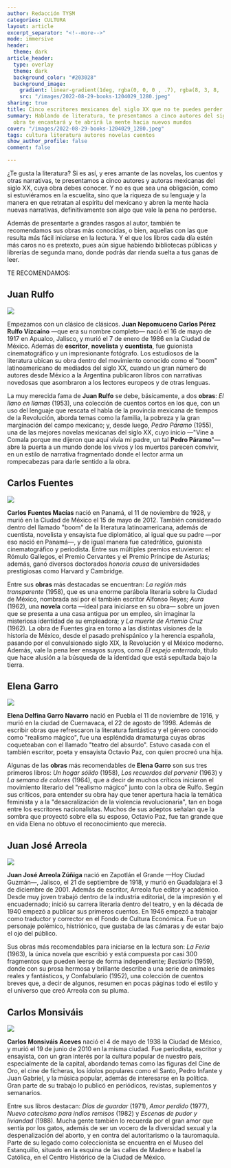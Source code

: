 ```yaml
---
author: Redacción TYSM
categories: CULTURA
layout: article
excerpt_separator: "<!--more-->"
mode: immersive
header:
  theme: dark
article_header:
  type: overlay
  theme: dark
  background_color: "#203028"
  background_image:
    gradient: linear-gradient(1deg, rgba(0, 0, 0 , .7), rgba(8, 3, 8, .9))
    src: "/images/2022-08-29-books-1204029_1280.jpeg"
sharing: true
title: Cinco escritores mexicanos del siglo XX que no te puedes perder
summary: Hablando de literatura, te presentamos a cinco autores del siglo pasado cuya
  obra te encantará y te abrirá la mente hacia nuevos mundos
cover: "/images/2022-08-29-books-1204029_1280.jpeg"
tags: cultura literatura autores novelas cuentos
show_author_profile: false
comment: false

---
```

¿Te gusta la literatura? Si es así, y eres amante de las novelas, los cuentos y otras narrativas, te presentamos a cinco autores y autoras mexicanas del siglo XX, cuya obra debes conocer. Y no es que sea una obligación, como si estuviéramos en la escuelita, sino que la riqueza de su lenguaje y la manera en que retratan al espíritu del mexicano y abren la mente hacia nuevas narrativas, definitivamente son algo que vale la pena no perderse.

Además de presentarte a grandes rasgos al autor, también te recomendamos sus obras más conocidas, o bien, aquellas con las que resulta más fácil iniciarse en la lectura. Y el que los libros cada día estén más caros no es pretexto, pues aún sigue habiendo bibliotecas públicas y librerías de segunda mano, donde podrás dar rienda suelta a tus ganas de leer.

TE RECOMENDAMOS:

## Juan Rulfo

![](https://upload.wikimedia.org/wikipedia/commons/1/14/Rulfo_por_Lyon.jpg)

Empezamos con un clásico de clásicos. **Juan Nepomuceno Carlos Pérez Rulfo Vizcaíno** —que era su nombre completo— nació el 16 de mayo de 1917 en Apualco, Jalisco, y murió el 7 de enero de 1986 en la Ciudad de México. Además de **escritor**, **novelista** y **cuentista**, fue guionista cinematográfico y un impresionante fotógrafo. Los estudiosos de la literatura ubican su obra dentro del movimiento conocido como el "boom" latinoamericano de mediados del siglo XX, cuando un gran número de autores desde México a la Argentina publicaron libros con narrativas novedosas que asombraron a los lectores europeos y de otras lenguas.

La muy merecida fama de **Juan Rulfo** se debe, básicamente, a dos **obras**: _El llano en llamas_ (1953), una colección de cuentos cortos en los que, con un uso del lenguaje que rescata el habla de la provincia mexicana de tiempos de la Revolución, aborda temas como la familia, la pobreza y la gran marginación del campo mexicano; y, desde luego, _Pedro Páramo_ (1955), una de las mejores novelas mexicanas del siglo XX, cuyo inicio —"Vine a Comala porque me dijeron que aquí vivía mi padre, un tal **Pedro Páramo**"— abre la puerta a un mundo donde los vivos y los muertos parecen convivir, en un estilo de narrativa fragmentado donde el lector arma un rompecabezas para darle sentido a la obra.

## Carlos Fuentes

![](https://upload.wikimedia.org/wikipedia/commons/thumb/3/37/Carlos_Fuentes%2C_Paris_-_Mar_2009_%284%29.jpg/682px-Carlos_Fuentes%2C_Paris_-_Mar_2009_%284%29.jpg)

**Carlos Fuentes Macías** nació en Panamá, el 11 de noviembre de 1928, y murió en la Ciudad de México el 15 de mayo de 2012. También considerado dentro del llamado "boom" de la literatura latinoamericana, además de cuentista, novelista y ensayista fue diplomático, al igual que su padre —por eso nació en Panamá—, y de igual manera fue catedrático, guionista cinematográfico y periodista. Entre sus múltiples premios estuvieron: el Rómulo Gallegos, el Premio Cervantes y el Premio Príncipe de Asturias; además, ganó diversos doctorados _honoris causa_ de universidades prestigiosas como Harvard y Cambridge.

Entre sus **obras** más destacadas se encuentran: _La región más transparente_ (1958), que es una enorme parábola literaria sobre la Ciudad de México, nombrada así por el también escritor Alfonso Reyes; _Aura_ (1962), una **novela** corta —ideal para iniciarse en su obra— sobre un joven que se presenta a una casa antigua por un empleo, sin imaginar la misteriosa identidad de su empleadora; y _La muerte de Artemio Cruz_ (1962). La obra de Fuentes gira en torno a las distintas visiones de la historia de México, desde el pasado prehispánico y la herencia española, pasando por el convulsionado siglo XIX, la Revolución y el México moderno. Además, vale la pena leer ensayos suyos, como _El espejo enterrado_, título que hace alusión a la búsqueda de la identidad que está sepultada bajo la tierra.

## Elena Garro

![](https://upload.wikimedia.org/wikipedia/commons/thumb/a/a7/Elena_Garro.jpg/698px-Elena_Garro.jpg)

**Elena Delfina Garro Navarro** nació en Puebla el 11 de noviembre de 1916, y murió en la ciudad de Cuernavaca, el 22 de agosto de 1998. Además de escribir obras que refrescaron la literatura fantástica y el género conocido como "realismo mágico", fue una espléndida dramaturga cuyas obras coqueteaban con el llamado "teatro del absurdo". Estuvo casada con el también escritor, poeta y ensayista Octavio Paz, con quien procreó una hija.

Algunas de las **obras** más recomendables de **Elena Garro** son sus tres primeros libros: _Un hogar sólido_ (1958), _Los recuerdos del porvenir_ (1963) y _La semana de colores_ (1964), que a decir de muchos críticos iniciaron el movimiento literario del "realismo mágico" junto con la obra de Rulfo. Según sus críticos, para entender su obra hay que tener apertura hacia la temática feminista y a la "desacralización de la violencia revolucionaria", tan en boga entre los escritores nacionalistas. Muchos de sus adeptos señalan que la sombra que proyectó sobre ella su esposo, Octavio Paz, fue tan grande que en vida Elena no obtuvo el reconocimiento que merecía.

## Juan José Arreola

![](https://upload.wikimedia.org/wikipedia/commons/2/21/Juan_Jos%C3%A9_Arreola.jpg)

**Juan José Arreola Zúñiga** nació en Zapotlán el Grande —Hoy Ciudad Guzmán—, Jalisco, el 21 de septiembre de 1918, y murió en Guadalajara el 3 de diciembre de 2001. Además de escritor, Arreola fue editor y académico. Desde muy joven trabajó dentro de la industria editorial, de la impresión y el encuadernado; inició su carrera literaria dentro del teatro, y en la década de 1940 empezó a publicar sus primeros cuentos. En 1946 empezó a trabajar como traductor y corrector en el Fondo de Cultura Económica. Fue un personaje polémico, histriónico, que gustaba de las cámaras y de estar bajo el ojo del público.

Sus obras más recomendables para iniciarse en la lectura son: _La Feria_ (1963), la única novela que escribió y está compuesta por casi 300 fragmentos que pueden leerse de forma independiente; _Bestiario_ (1959), donde con su prosa hermosa y brillante describe a una serie de animales reales y fantásticos, y Confabulario (1952), una colección de cuentos breves que, a decir de algunos, resumen en pocas páginas todo el estilo y el universo que creó Arreola con su pluma.

## Carlos Monsiváis

![](https://upload.wikimedia.org/wikipedia/commons/4/48/Monsivais.jpg)

**Carlos Monsiváis Aceves** nació el 4 de mayo de 1938 la Ciudad de México, y murió el 19 de junio de 2010 en la misma ciudad. Fue periodista, escritor y ensayista, con un gran interés por la cultura popular de nuestro país, especialmente de la capital, abordando temas como las figuras del Cine de Oro, el cine de ficheras, los ídolos populares como el Santo, Pedro Infante y Juan Gabriel, y la música popular, además de interesarse en la política. Gran parte de su trabajo lo publicó en periódicos, revistas, suplementos y semanarios.

Entre sus libros destacan: _Días de guardar_ (1971), _Amor perdido_ (1977), _Nuevo catecismo para indios remisos_ (1982) y _Escenas de pudor y liviandad_ (1988). Mucha gente también lo recuerda por el gran amor que sentía por los gatos, además de ser un vocero de la diversidad sexual y la despenalización del aborto, y en contra del autoritarismo o la tauromaquia. Parte de su legado como coleccionista se encuentra en el Museo del Estanquillo, situado en la esquina de las calles de Madero e Isabel la Católica, en el Centro Histórico de la Ciudad de México.